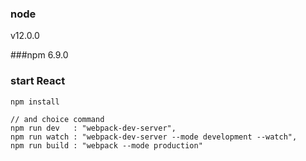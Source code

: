 ### node 
v12.0.0

###npm 
6.9.0

### start React

```script
npm install

// and choice command
npm run dev   : "webpack-dev-server",
npm run watch : "webpack-dev-server --mode development --watch",
npm run build : "webpack --mode production"

```